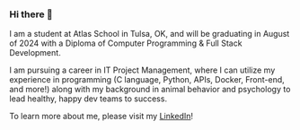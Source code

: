 ### Hi there 👋

I am a student at Atlas School in Tulsa, OK, and will be graduating in August of 2024 with a Diploma of Computer Programming & Full Stack Development. 

I am pursuing a career in IT Project Management, where I can utilize my experience in programming (C language, Python, APIs, Docker, Front-end, and more!) along with my background in animal behavior and psychology to lead healthy, happy dev teams to success.

<!--
**sarahmarkland/sarahmarkland** is a ✨ _special_ ✨ repository because its `README.md` (this file) appears on your GitHub profile.

Here are some ideas to get you started:

- 🔭 I’m currently working on ...
- 🌱 I’m currently learning ...
- 👯 I’m looking to collaborate on ...
- 🤔 I’m looking for help with ...
- 💬 Ask me about ...
- 📫 How to reach me: ...
- 😄 Pronouns: ...
- ⚡ Fun fact: ...
-->
To learn more about me, please visit my [LinkedIn](www.linkedin.com/in/sarahmarkland-webdev)!

